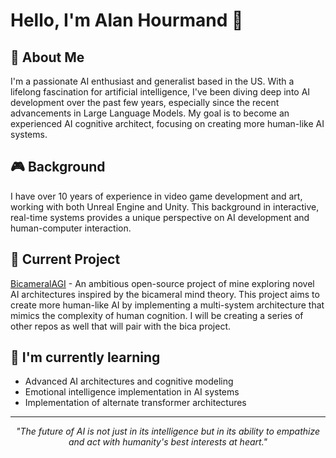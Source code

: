 # Hello, I'm Alan Hourmand 👋

## 🚀 About Me
I'm a passionate AI enthusiast and generalist based in the US. With a lifelong fascination for artificial intelligence, I've been diving deep into AI development over the past few years, especially since the recent advancements in Large Language Models. My goal is to become an experienced AI cognitive architect, focusing on creating more human-like AI systems.

## 🎮 Background
I have over 10 years of experience in video game development and art, working with both Unreal Engine and Unity. This background in interactive, real-time systems provides a unique perspective on AI development and human-computer interaction.

## 🔭 Current Project
[BicameralAGI](https://github.com/alanh90/BICA-AGI) - An ambitious open-source project of mine exploring novel AI architectures inspired by the bicameral mind theory. This project aims to create more human-like AI by implementing a multi-system architecture that mimics the complexity of human cognition. I will be creating a series of other repos as well that will pair with the bica project.

## 🌱 I'm currently learning
- Advanced AI architectures and cognitive modeling
- Emotional intelligence implementation in AI systems
- Implementation of alternate transformer architectures

---

<p align="center">
  <i>"The future of AI is not just in its intelligence but in its ability to empathize and act with humanity's best interests at heart."</i>
</p>
